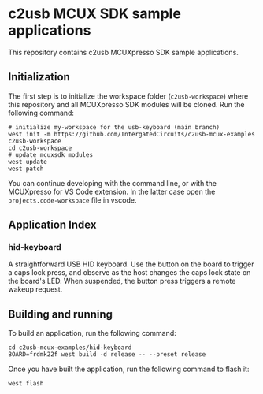 # c2usb MCUX SDK sample applications

This repository contains c2usb MCUXpresso SDK sample applications.

## Initialization

The first step is to initialize the workspace folder (``c2usb-workspace``) where
this repository and all MCUXpresso SDK modules will be cloned. Run the following
command:

```shell
# initialize my-workspace for the usb-keyboard (main branch)
west init -m https://github.com/IntergatedCircuits/c2usb-mcux-examples c2usb-workspace
cd c2usb-workspace
# update mcuxsdk modules
west update
west patch
```

You can continue developing with the command line, or with the MCUXpresso for VS Code extension.
In the latter case open the `projects.code-workspace` file in vscode.

## Application Index

### hid-keyboard

A straightforward USB HID keyboard. Use the button on the board to trigger a caps lock press,
and observe as the host changes the caps lock state on the board's LED. When suspended,
the button press triggers a remote wakeup request.

## Building and running

To build an application, run the following command:

```shell
cd c2usb-mcux-examples/hid-keyboard
BOARD=frdmk22f west build -d release -- --preset release
```

Once you have built the application, run the following command to flash it:

```shell
west flash
```
